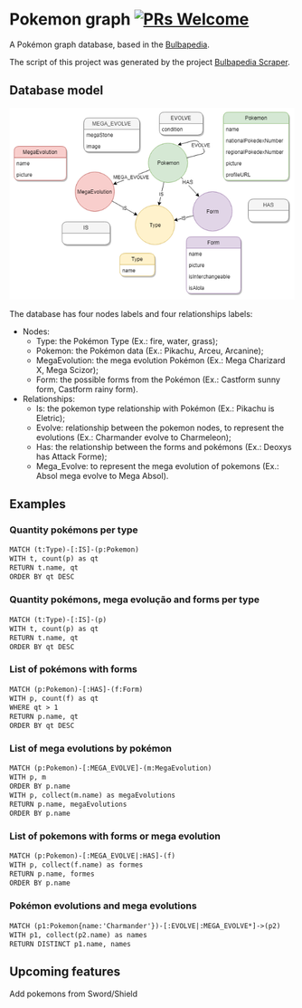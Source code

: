 # Pokemon graph [![PRs Welcome](https://img.shields.io/badge/PRs-welcome-brightgreen.svg?style=flat-square)](http://makeapullrequest.com)
A Pokémon graph database, based in the [Bulbapedia](https://bulbapedia.bulbagarden.net). 

The script of this project was generated by the project [Bulbapedia Scraper](https://github.com/IgorRozani/bulbapedia-scraper).

## Database model
![Diagem](/img/diagram.png)

The database has four nodes labels and four relationships labels:
- Nodes:
    - Type: the Pokémon Type (Ex.: fire, water, grass);
    - Pokemon: the Pokémon data (Ex.: Pikachu, Arceu, Arcanine);
    - MegaEvolution: the mega evolution Pokémon (Ex.: Mega Charizard X, Mega Scizor); 
    - Form: the possible forms from the Pokémon (Ex.: Castform sunny form, Castform rainy form).
- Relationships:
    - Is: the pokemon type relationship with Pokémon (Ex.: Pikachu is Eletric);
    - Evolve: relationship between the pokemon nodes, to represent the evolutions (Ex.: Charmander evolve to Charmeleon);
    - Has: the relationship between the forms and pokémons (Ex.: Deoxys has Attack Forme);
    - Mega_Evolve: to represent the mega evolution of pokemons (Ex.: Absol mega evolve to Mega Absol).

## Examples

### Quantity pokémons per type
```
MATCH (t:Type)-[:IS]-(p:Pokemon)
WITH t, count(p) as qt
RETURN t.name, qt
ORDER BY qt DESC
```

### Quantity pokémons, mega evolução and forms per type
```
MATCH (t:Type)-[:IS]-(p)
WITH t, count(p) as qt
RETURN t.name, qt
ORDER BY qt DESC
```

### List of pokémons with forms
```
MATCH (p:Pokemon)-[:HAS]-(f:Form)
WITH p, count(f) as qt
WHERE qt > 1
RETURN p.name, qt
ORDER BY qt DESC
```

### List of mega evolutions by pokémon
```
MATCH (p:Pokemon)-[:MEGA_EVOLVE]-(m:MegaEvolution)
WITH p, m
ORDER BY p.name
WITH p, collect(m.name) as megaEvolutions
RETURN p.name, megaEvolutions
ORDER BY p.name
```

### List of pokemons with forms or mega evolution
```
MATCH (p:Pokemon)-[:MEGA_EVOLVE|:HAS]-(f)
WITH p, collect(f.name) as formes
RETURN p.name, formes
ORDER BY p.name
```

### Pokémon evolutions and mega evolutions
```
MATCH (p1:Pokemon{name:'Charmander'})-[:EVOLVE|:MEGA_EVOLVE*]->(p2)
WITH p1, collect(p2.name) as names
RETURN DISTINCT p1.name, names
```

## Upcoming features
Add pokemons from Sword/Shield
